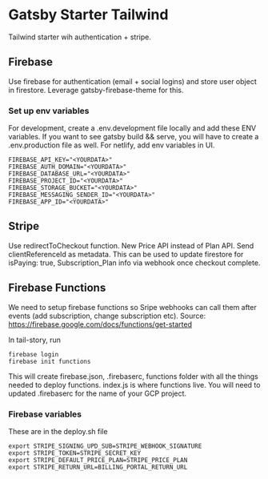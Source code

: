 # Gatsby Starter Tailwind

Tailwind starter wih authentication + stripe.

## Firebase

Use firebase for authentication (email + social logins) and store user object in firestore. 
Leverage gatsby-firebase-theme for this.

### Set up env variables

For development, create a .env.development file locally and add these ENV variables. If you want to see gatsby build && serve, you will have to create a .env.production file as well. For netlify, add env variables in UI.

```
FIREBASE_API_KEY="<YOURDATA>"
FIREBASE_AUTH_DOMAIN="<YOURDATA>"
FIREBASE_DATABASE_URL="<YOURDATA>"
FIREBASE_PROJECT_ID="<YOURDATA>"
FIREBASE_STORAGE_BUCKET="<YOURDATA>"
FIREBASE_MESSAGING_SENDER_ID="<YOURDATA>"
FIREBASE_APP_ID="<YOURDATA>"
```

## Stripe

Use redirectToCheckout function. New Price API instead of Plan API.
Send clientReferenceId as metadata. This can be used to update firestore for isPaying: true, Subscription_Plan info via webhook once checkout complete.

## Firebase Functions

We need to setup firebase functions so Sripe webhooks can call them after events (add subscription, change subscription etc).
Source: https://firebase.google.com/docs/functions/get-started

In tail-story, run


```
firebase login
firebase init functions
```

This will create firebase.json, .firebaserc, functions folder with all the things needed to deploy functions. index.js is where functions live.
You will need to updated .firebaserc for the name of your GCP project.

### Firebase variables
These are in the deploy.sh file

```
export STRIPE_SIGNING_UPD_SUB=STRIPE_WEBHOOK_SIGNATURE
export STRIPE_TOKEN=STRIPE_SECRET_KEY
export STRIPE_DEFAULT_PRICE_PLAN=STRIPE_PRICE_PLAN
export STRIPE_RETURN_URL=BILLING_PORTAL_RETURN_URL
```


